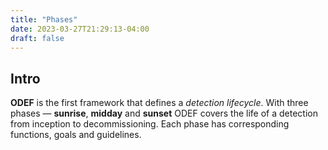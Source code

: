 ```yaml
---
title: "Phases"
date: 2023-03-27T21:29:13-04:00
draft: false
---
```


## Intro

**ODEF** is the first framework that defines a *detection lifecycle*. With three phases — **sunrise**, **midday** and **sunset** ODEF covers the life of a detection from inception to decommissioning. Each phase has corresponding functions, goals and guidelines.
